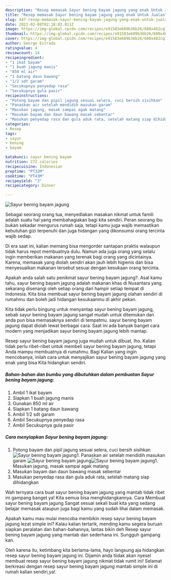 ```yaml
---
description: "Resep memasak Sayur bening bayam jagung yang enak Untuk Jualan"
title: "Resep memasak Sayur bening bayam jagung yang enak Untuk Jualan"
slug: 447-resep-memasak-sayur-bening-bayam-jagung-yang-enak-untuk-jualan
date: 2021-02-08T02:18:03.811Z
image: https://img-global.cpcdn.com/recipes/e91583e689b36b26/680x482cq70/sayur-bening-bayam-jagung-foto-resep-utama.jpg
thumbnail: https://img-global.cpcdn.com/recipes/e91583e689b36b26/680x482cq70/sayur-bening-bayam-jagung-foto-resep-utama.jpg
cover: https://img-global.cpcdn.com/recipes/e91583e689b36b26/680x482cq70/sayur-bening-bayam-jagung-foto-resep-utama.jpg
author: George Estrada
ratingvalue: 4
reviewcount: 14
recipeingredient:
- "1 ikat bayam"
- "1 buah jagung manis"
- "850 ml air"
- "1 batang daun bawang"
- "1/2 sdt garam"
- "Secukupnya penyedap rasa"
- "Secukupnya gula pasir"
recipeinstructions:
- "Potong bayam dan pipil jagung sesuai selera, cuci bersih sisihkan"
- "Panaskan air setelah mendidih masukan garam"
- "Masukan jagung, masak sampai agak matang"
- "Masukan bayam dan daun bawang masak sebentar"
- "Masukan penyedap rasa dan gula aduk rata, setelah matang siap dihidangkan"
categories:
- Resep
tags:
- sayur
- bening
- bayam

katakunci: sayur bening bayam 
nutrition: 272 calories
recipecuisine: Indonesian
preptime: "PT32M"
cooktime: "PT43M"
recipeyield: "3"
recipecategory: Dinner

---
```



![Sayur bening bayam jagung](https://img-global.cpcdn.com/recipes/e91583e689b36b26/680x482cq70/sayur-bening-bayam-jagung-foto-resep-utama.jpg)

Sebagai seorang orang tua, menyediakan masakan nikmat untuk famili adalah suatu hal yang membahagiakan bagi kita sendiri. Peran seorang ibu bukan sekadar mengurus rumah saja, tetapi kamu juga wajib memastikan kebutuhan gizi terpenuhi dan juga hidangan yang dikonsumsi orang tercinta wajib sedap.

Di era  saat ini, kalian memang bisa mengorder santapan praktis walaupun tidak harus repot membuatnya dulu. Namun ada juga orang yang selalu ingin memberikan makanan yang terenak bagi orang yang dicintainya. Karena, memasak yang diolah sendiri akan jauh lebih higienis dan bisa menyesuaikan makanan tersebut sesuai dengan kesukaan orang tercinta. 



Apakah anda salah satu penikmat sayur bening bayam jagung?. Asal kamu tahu, sayur bening bayam jagung adalah makanan khas di Nusantara yang sekarang disenangi oleh setiap orang dari hampir setiap tempat di Indonesia. Kita bisa membuat sayur bening bayam jagung olahan sendiri di rumahmu dan boleh jadi hidangan kesukaanmu di akhir pekan.

Kita tidak perlu bingung untuk menyantap sayur bening bayam jagung, sebab sayur bening bayam jagung sangat mudah untuk ditemukan dan anda pun bisa memasaknya sendiri di tempatmu. sayur bening bayam jagung dapat diolah lewat berbagai cara. Saat ini ada banyak banget cara modern yang menjadikan sayur bening bayam jagung lebih mantap.

Resep sayur bening bayam jagung juga mudah untuk dibuat, lho. Kalian tidak perlu ribet-ribet untuk membeli sayur bening bayam jagung, tetapi Anda mampu membuatnya di rumahmu. Bagi Kalian yang ingin mencobanya, inilah cara untuk menyajikan sayur bening bayam jagung yang enak yang bisa Kita hidangkan sendiri.

<!--inarticleads1-->

##### Bahan-bahan dan bumbu yang dibutuhkan dalam pembuatan Sayur bening bayam jagung:

1. Ambil 1 ikat bayam
1. Siapkan 1 buah jagung manis
1. Gunakan 850 ml air
1. Siapkan 1 batang daun bawang
1. Ambil 1/2 sdt garam
1. Ambil Secukupnya penyedap rasa
1. Ambil Secukupnya gula pasir




<!--inarticleads2-->

##### Cara menyiapkan Sayur bening bayam jagung:

1. Potong bayam dan pipil jagung sesuai selera, cuci bersih sisihkan
<img src="https://img-global.cpcdn.com/steps/5d6555d5ae7fbcad/160x128cq70/sayur-bening-bayam-jagung-langkah-memasak-1-foto.jpg" alt="Sayur bening bayam jagung">1. Panaskan air setelah mendidih masukan garam
<img src="https://img-global.cpcdn.com/steps/c2bdd94fac0d1b20/160x128cq70/sayur-bening-bayam-jagung-langkah-memasak-2-foto.jpg" alt="Sayur bening bayam jagung"><img src="https://img-global.cpcdn.com/steps/39ec9d30e946a53a/160x128cq70/sayur-bening-bayam-jagung-langkah-memasak-2-foto.jpg" alt="Sayur bening bayam jagung">1. Masukan jagung, masak sampai agak matang
1. Masukan bayam dan daun bawang masak sebentar
1. Masukan penyedap rasa dan gula aduk rata, setelah matang siap dihidangkan




Wah ternyata cara buat sayur bening bayam jagung yang mantab tidak ribet ini gampang banget ya! Kita semua bisa menghidangkannya. Cara Membuat sayur bening bayam jagung Sangat sesuai sekali buat kita yang sedang belajar memasak ataupun juga bagi kamu yang sudah lihai dalam memasak.

Apakah kamu mau mulai mencoba membikin resep sayur bening bayam jagung lezat simple ini? Kalau kalian tertarik, mending kamu segera buruan siapkan peralatan dan bahan-bahannya, lantas bikin deh Resep sayur bening bayam jagung yang mantab dan sederhana ini. Sungguh gampang kan. 

Oleh karena itu, ketimbang kita berlama-lama, hayo langsung aja hidangkan resep sayur bening bayam jagung ini. Dijamin anda tiidak akan nyesel membuat resep sayur bening bayam jagung nikmat tidak rumit ini! Selamat berkreasi dengan resep sayur bening bayam jagung mantab simple ini di rumah kalian sendiri,ya!.

